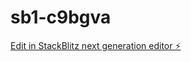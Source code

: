# sb1-c9bgva

[Edit in StackBlitz next generation editor ⚡️](https://stackblitz.com/~/github.com/sudosudosudosudo/sb1-c9bgva)